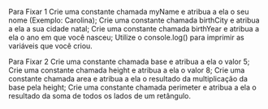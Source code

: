 Para Fixar 1
    Crie uma constante chamada myName e atribua a ela o seu nome (Exemplo: Carolina);
    Crie uma constante chamada birthCity e atribua a ela a sua cidade natal;
    Crie uma constante chamada birthYear e atribua a ela o ano em que você nasceu;
    Utilize o console.log() para imprimir as variáveis que você criou.

Para Fixar 2
    Crie uma constante chamada base e atribua a ela o valor 5;
    Crie uma constante chamada height e atribua a ela o valor 8;
    Crie uma constante chamada area e atribua a ela o resultado da multiplicação da base pela height;
    Crie uma constante chamada perimeter e atribua a ela o resultado da soma de todos os lados de um retângulo.